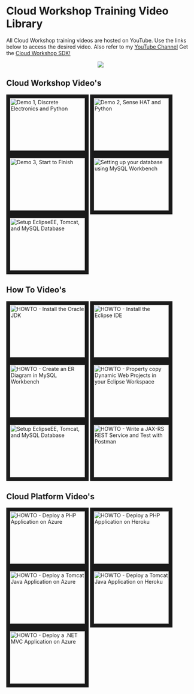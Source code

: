 **Cloud Workshop Training Video Library**
==================
All Cloud Workshop training videos are hosted on YouTube. Use the links below to access the desired video. Also refer to my [YouTube Channel](https://www.youtube.com/channel/UC2DHJZpK2SpyHLTVkDRM-sQ/) Get the [Cloud Workshop SDK!](https://github.com/markreha/cloudworkshop/blob/master/README.md)

<p align="center">
	<img src="https://github.com/markreha/cloudworkshop/raw/master/sdk/docs/architecture/images/dilbert.gif" />
</p>

Cloud Workshop Video's
--------
<a href="http://www.youtube.com/watch?feature=player_embedded&v=9LfZDMIIJQw" target="_blank"><img src="http://img.youtube.com/vi/9LfZDMIIJQw/0.jpg" alt="Demo 1, Discrete Electronics and Python" width="200" height="140" border="10" /></a>
<a href="http://www.youtube.com/watch?feature=player_embedded&v=7BcrK2IkN4w" target="_blank"><img src="http://img.youtube.com/vi/7BcrK2IkN4w/0.jpg" alt="Demo 2, Sense HAT and Python" width="200" height="140" border="10" /></a>
<a href="http://www.youtube.com/watch?feature=player_embedded&v=gtfq57eYa7E" target="_blank"><img src="http://img.youtube.com/vi/gtfq57eYa7E/0.jpg" alt="Demo 3, Start to Finish" width="200" height="140" border="10" /></a>
<a href="http://www.youtube.com/watch?feature=player_embedded&v=iyXJW1Lbcds" target="_blank"><img src="http://img.youtube.com/vi/iyXJW1Lbcds/0.jpg" alt="Setting up your database using MySQL Workbench" width="200" height="140" border="10" /></a>
<a href="http://www.youtube.com/watch?feature=player_embedded&v=OPoDh4BaPBo" target="_blank"><img src="http://img.youtube.com/vi/OPoDh4BaPBo/0.jpg" alt="Setup EclipseEE, Tomcat, and MySQL Database" width="200" height="140" border="10" /></a>

How To Video's
--------
<a href="http://www.youtube.com/watch?feature=player_embedded&v=I08V0E5qi0o" target="_blank"><img src="http://img.youtube.com/vi/I08V0E5qi0o/0.jpg" alt="HOWTO - Install the Oracle JDK" width="200" height="140" border="10" /></a>
<a href="http://www.youtube.com/watch?feature=player_embedded&v=cf8GoFr0QE0" target="_blank"><img src="http://img.youtube.com/vi/cf8GoFr0QE0/0.jpg" alt="HOWTO - Install the Eclipse IDE" width="200" height="140" border="10" /></a>
<a href="http://www.youtube.com/watch?feature=player_embedded&v=OarbG3a38IY" target="_blank"><img src="http://img.youtube.com/vi/OarbG3a38IY/0.jpg" alt="HOWTO - Create an ER Diagram in MySQL Workbench" width="200" height="140" border="10" /></a>
<a href="http://www.youtube.com/watch?feature=player_embedded&v=o-IxLROusQ8" target="_blank"><img src="http://img.youtube.com/vi/o-IxLROusQ8/0.jpg" alt="HOWTO - Property copy Dynamic Web Projects in your Eclipse Workspace" width="200" height="140" border="10" /></a>
<a href="http://www.youtube.com/watch?feature=player_embedded&v=OPoDh4BaPBo" target="_blank"><img src="http://img.youtube.com/vi/OPoDh4BaPBo/0.jpg" alt="Setup EclipseEE, Tomcat, and MySQL Database" width="200" height="140" border="10" /></a>
<a href="http://www.youtube.com/watch?feature=player_embedded&v=Sm-nQBlCH9I" target="_blank"><img src="http://img.youtube.com/vi/Sm-nQBlCH9I/0.jpg" alt="HOWTO - Write a JAX-RS REST Service and Test with Postman" width="200" height="140" border="10" /></a>


Cloud Platform Video's
--------
<a href="http://www.youtube.com/watch?feature=player_embedded&v=EUI_OmP8X20" target="_blank"><img src="http://img.youtube.com/vi/EUI_OmP8X20/0.jpg" alt="HOWTO - Deploy a PHP Application on Azure" width="200" height="140" border="10" /></a>
<a href="http://www.youtube.com/watch?feature=player_embedded&v=rn5XBBd-_J8" target="_blank"><img src="http://img.youtube.com/vi/rn5XBBd-_J8/0.jpg" alt="HOWTO - Deploy a PHP Application on Heroku" width="200" height="140" border="10" /></a>
<a href="http://www.youtube.com/watch?feature=player_embedded&v=7X2WRa-bjlg" target="_blank"><img src="http://img.youtube.com/vi/7X2WRa-bjlg/0.jpg" alt="HOWTO - Deploy a Tomcat Java Application on Azure" width="200" height="140" border="10" /></a>
<a href="http://www.youtube.com/watch?feature=player_embedded&v=I9XqYN920hI" target="_blank"><img src="http://img.youtube.com/vi/I9XqYN920hI/0.jpg" alt="HOWTO - Deploy a Tomcat Java Application on Heroku" width="200" height="140" border="10" /></a>
<a href="http://www.youtube.com/watch?feature=player_embedded&v=m_7oEjKVo1E" target="_blank"><img src="http://img.youtube.com/vi/m_7oEjKVo1E/0.jpg" alt="HOWTO - Deploy a .NET MVC Application on Azure" width="200" height="140" border="10" /></a>



